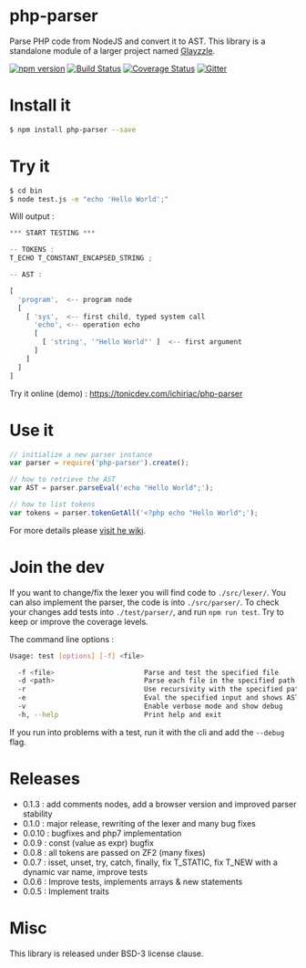 php-parser
==========

Parse PHP code from NodeJS and convert it to AST. This library is a standalone module of a larger project named [Glayzzle](http://glayzzle.com).

[![npm version](https://badge.fury.io/js/php-parser.svg)](https://www.npmjs.com/package/php-parser)
[![Build Status](https://travis-ci.org/glayzzle/php-parser.svg)](https://travis-ci.org/glayzzle/php-parser)
[![Coverage Status](https://img.shields.io/coveralls/glayzzle/php-parser.svg)](https://coveralls.io/r/glayzzle/php-parser)
[![Gitter](https://img.shields.io/badge/GITTER-join%20chat-green.svg)](https://gitter.im/glayzzle/Lobby)
 

# Install it

```sh
$ npm install php-parser --save
```

# Try it

```sh
$ cd bin
$ node test.js -e "echo 'Hello World';"
```

Will output :
```js
*** START TESTING ***

-- TOKENS :
T_ECHO T_CONSTANT_ENCAPSED_STRING ;

-- AST :

[
  'program',  <-- program node
  [
    [ 'sys',  <-- first child, typed system call
      'echo', <-- operation echo
      [
        [ 'string', '"Hello World"' ]  <-- first argument
      ]
    ]
  ]
]
```

Try it online (demo) :
https://tonicdev.com/ichiriac/php-parser

# Use it

```js
// initialize a new parser instance
var parser = require('php-parser').create();

// how to retrieve the AST
var AST = parser.parseEval('echo "Hello World";');

// how to list tokens
var tokens = parser.tokenGetAll('<?php echo "Hello World";');
```

For more details please [visit he wiki](https://github.com/glayzzle/php-parser/wiki).

# Join the dev

If you want to change/fix the lexer you will find code to `./src/lexer/`.
You can also implement the parser, the code is into `./src/parser/`.
To check your changes add tests into `./test/parser/`, and run `npm run test`.
Try to keep or improve the coverage levels.

The command line options :

```sh
Usage: test [options] [-f] <file>

  -f <file>                      Parse and test the specified file
  -d <path>                      Parse each file in the specified path
  -r                             Use recursivity with the specified path
  -e                             Eval the specified input and shows AST
  -v                             Enable verbose mode and show debug
  -h, --help                     Print help and exit
```

If you run into problems with a test, run it with the cli and add the `--debug` flag.

# Releases


* 0.1.3  : add comments nodes, add a browser version and improved parser stability
* 0.1.0  : major release, rewriting of the lexer and many bug fixes
* 0.0.10 : bugfixes and php7 implementation
* 0.0.9  : const (value as expr) bugfix
* 0.0.8  : all tokens are passed on ZF2 (many fixes)
* 0.0.7  : isset, unset, try, catch, finally, fix T_STATIC, fix T_NEW with a dynamic var name, improve tests
* 0.0.6  : Improve tests, implements arrays & new statements
* 0.0.5  : Implement traits

# Misc

This library is released under BSD-3 license clause.
